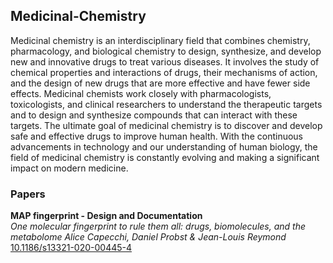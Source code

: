 ## Medicinal-Chemistry
Medicinal chemistry is an interdisciplinary field that combines chemistry, pharmacology, and biological chemistry to design, synthesize, and develop new and innovative drugs to treat various diseases. It involves the study of chemical properties and interactions of drugs, their mechanisms of action, and the design of new drugs that are more effective and have fewer side effects. Medicinal chemists work closely with pharmacologists, toxicologists, and clinical researchers to understand the therapeutic targets and to design and synthesize compounds that can interact with these targets. The ultimate goal of medicinal chemistry is to discover and develop safe and effective drugs to improve human health. With the continuous advancements in technology and our understanding of human biology, the field of medicinal chemistry is constantly evolving and making a significant impact on modern medicine.

### Papers
**MAP fingerprint - Design and Documentation**\
*One molecular fingerprint to rule them all: drugs, biomolecules, and the metabolome Alice Capecchi, Daniel Probst & Jean-Louis Reymond*\
[10.1186/s13321-020-00445-4](https://jcheminf.biomedcentral.com/articles/10.1186/s13321-020-00445-4)

